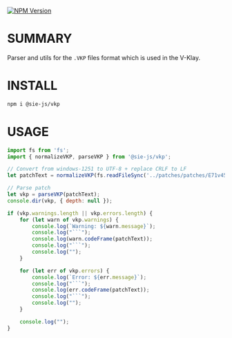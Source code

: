 [![NPM Version](https://img.shields.io/npm/v/%40sie-js%2Fvkp)](https://www.npmjs.com/package/@sie-js/vkp)

# SUMMARY

Parser and utils for the `.VKP` files format which is used in the V-Klay.

# INSTALL
```bash
npm i @sie-js/vkp
```

# USAGE

```js
import fs from 'fs';
import { normalizeVKP, parseVKP } from '@sie-js/vkp';

// Convert from windows-1251 to UTF-8 + replace CRLF to LF
let patchText = normalizeVKP(fs.readFileSync('../patches/patches/E71v45/10732-ElfPack-18_03_2024-v3_2_2.vkp'));

// Parse patch
let vkp = parseVKP(patchText);
console.dir(vkp, { depth: null });

if (vkp.warnings.length || vkp.errors.length) {
    for (let warn of vkp.warnings) {
        console.log(`Warning: ${warn.message}`);
        console.log("```");
        console.log(warn.codeFrame(patchText));
        console.log("```");
        console.log("");
    }

    for (let err of vkp.errors) {
        console.log(`Error: ${err.message}`);
        console.log("```");
        console.log(err.codeFrame(patchText));
        console.log("```");
        console.log("");
    }

    console.log("");
}
```
